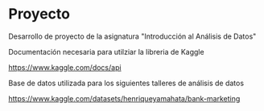 # Proyecto
Desarrollo de proyecto de la asignatura "Introducción al Análisis de Datos"



Documentación necesaria para utilziar la libreria de Kaggle

https://www.kaggle.com/docs/api


Base de datos utilizada para los siguientes talleres de análisis de datos

https://www.kaggle.com/datasets/henriqueyamahata/bank-marketing
